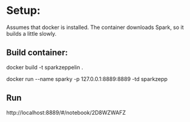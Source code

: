 # Setup:

Assumes that docker is installed.  The container downloads Spark, so it builds a little slowly.  

## Build container:

docker build -t sparkzeppelin . 

docker run --name sparky -p 127.0.0.1:8889:8889 -td sparkzepp

## Run 

http://localhost:8889/#/notebook/2D8WZWAFZ
